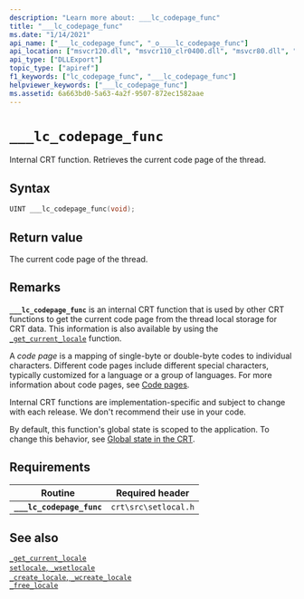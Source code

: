 ```yaml
---
description: "Learn more about: ___lc_codepage_func"
title: "___lc_codepage_func"
ms.date: "1/14/2021"
api_name: ["___lc_codepage_func", "_o____lc_codepage_func"]
api_location: ["msvcr120.dll", "msvcr110_clr0400.dll", "msvcr80.dll", "msvcr100.dll", "msvcr90.dll", "msvcr110.dll", "msvcrt.dll", "api-ms-win-crt-locale-l1-1-0.dll"]
api_type: ["DLLExport"]
topic_type: ["apiref"]
f1_keywords: ["lc_codepage_func", "___lc_codepage_func"]
helpviewer_keywords: ["___lc_codepage_func"]
ms.assetid: 6a663bd0-5a63-4a2f-9507-872ec1582aae
---
```

# `___lc_codepage_func`

Internal CRT function. Retrieves the current code page of the thread.

## Syntax

```cpp
UINT ___lc_codepage_func(void);
```

## Return value

The current code page of the thread.

## Remarks

**`___lc_codepage_func`** is an internal CRT function that is used by other CRT functions to get the current code page from the thread local storage for CRT data. This information is also available by using the [`_get_current_locale`](./reference/get-current-locale.md) function.

A *code page* is a mapping of single-byte or double-byte codes to individual characters. Different code pages include different special characters, typically customized for a language or a group of languages. For more information about code pages, see [Code pages](./code-pages.md).

Internal CRT functions are implementation-specific and subject to change with each release. We don't recommend their use in your code.

By default, this function's global state is scoped to the application. To change this behavior, see [Global state in the CRT](global-state.md).

## Requirements

| Routine | Required header |
|---|---|
| **`___lc_codepage_func`** | `crt\src\setlocal.h` |

## See also

[`_get_current_locale`](./reference/get-current-locale.md)\
[`setlocale`, `_wsetlocale`](./reference/setlocale-wsetlocale.md)\
[`_create_locale`, `_wcreate_locale`](./reference/create-locale-wcreate-locale.md)\
[`_free_locale`](./reference/free-locale.md)
